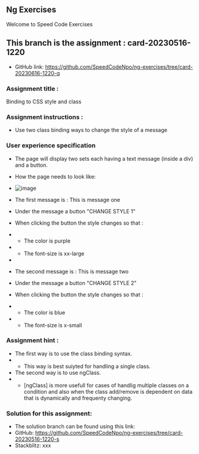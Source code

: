 ## Ng Exercises

Welcome to Speed Code Exercises

## This branch is the assignment : card-20230516-1220

- GitHub link: https://github.com/SpeedCodeNpo/ng-exercises/tree/card-20230616-1220-q

### Assignment title :

Binding to CSS style and class

### Assignment instructions :

- Use two class binding ways to change the style of a message

### User experience specification
- The page will display two sets each having a text message (inside a div) and a button.
- How the page needs to look like:
- ![image](https://github.com/SpeedCodeNpo/ng-exercises/assets/132397719/f549b248-8f06-4267-955f-c648c2d0e88e)

- The first message is : This is message one
- Under the message a button "CHANGE STYLE 1"
- When clicking the button the style changes so that :
- - The color is purple
- - The font-size is xx-large
-
- The second message is : This is message two
- Under the message a button "CHANGE STYLE 2"
- When clicking the button the style changes so that :
- - The color is blue
- - The font-size is x-small

### Assignment hint :

- The first way is to use the class binding syntax.
- - This way is best suiyted for handling a single class.
- The second way is to use ngClass.
- - [ngClass] is more usefull for cases of handlig multiple classes on a condition and also when the class add/remove is dependent on data that is dynamically and  frequenty changing.

### Solution for this assignment:

- The solution branch can be found using this link:
- GitHub:  https://github.com/SpeedCodeNpo/ng-exercises/tree/card-20230516-1220-s
- Stackblitz:  xxx
